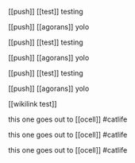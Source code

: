 [[push]] [[test]] testing

[[push]] [[agorans]] yolo

[[push]] [[test]] testing

[[push]] [[agorans]] yolo

[[push]] [[test]] testing

[[push]] [[agorans]] yolo

[[wikilink test]]

this one goes out to [[ocell]] #catlife

this one goes out to [[ocell]] #catlife

this one goes out to [[ocell]] #catlife